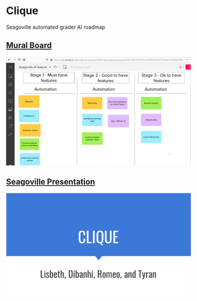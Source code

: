 # Clique

Seagoville automated grader AI roadmap

## [Mural Board](https://app.mural.co/t/globalgivingcampaign5058/m/globalgivingcampaign5058/1602597957206/a69df8278af2af27f68aac4be499a369ffb6abc8)
![Mural Board](/assets/SeagovilleMuralImage.PNG)


## [Seagoville Presentation](/assets/CLIQUE.pptx)
![Seagoville Presentation](/assets/CLIQUE.PNG)
